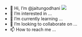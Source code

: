 - 👋 Hi, I’m @jaitungodhani
![](https://komarev.com/ghpvc/?username=jaitungodhani)
- 👀 I’m interested in ...
- 🌱 I’m currently learning ...
- 💞️ I’m looking to collaborate on ...
- 📫 How to reach me ...

<!---
jaitungodhani/jaitungodhani is a ✨ special ✨ repository because its `README.md` (this file) appears on your GitHub profile.
You can click the Preview link to take a look at your changes.
--->
